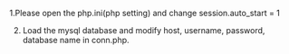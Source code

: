 1.Please open the php.ini(php setting) and change
	session.auto_start = 1

2. Load the mysql database and modify host, username, password, database name in conn.php.